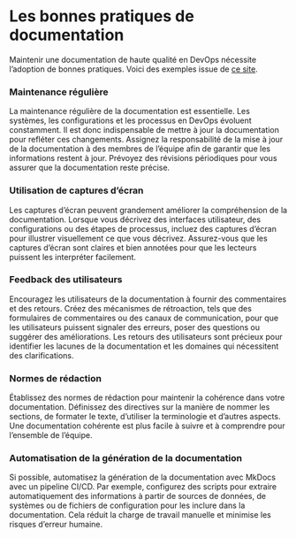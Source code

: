 # Les bonnes pratiques de documentation 

Maintenir une documentation de haute qualité en DevOps nécessite l’adoption de bonnes pratiques.
Voici des exemples issue de [ce site](https://blog.stephane-robert.info/docs/documenter/mkdocs/).

### Maintenance régulière

La maintenance régulière de la documentation est essentielle. Les systèmes, les configurations et les processus en DevOps évoluent constamment. Il est donc indispensable de mettre à jour la documentation pour refléter ces changements. Assignez la responsabilité de la mise à jour de la documentation à des membres de l’équipe afin de garantir que les informations restent à jour. Prévoyez des révisions périodiques pour vous assurer que la documentation reste précise.

### Utilisation de captures d’écran

Les captures d’écran peuvent grandement améliorer la compréhension de la documentation. Lorsque vous décrivez des interfaces utilisateur, des configurations ou des étapes de processus, incluez des captures d’écran pour illustrer visuellement ce que vous décrivez. Assurez-vous que les captures d’écran sont claires et bien annotées pour que les lecteurs puissent les interpréter facilement.

### Feedback des utilisateurs

Encouragez les utilisateurs de la documentation à fournir des commentaires et des retours. Créez des mécanismes de rétroaction, tels que des formulaires de commentaires ou des canaux de communication, pour que les utilisateurs puissent signaler des erreurs, poser des questions ou suggérer des améliorations. Les retours des utilisateurs sont précieux pour identifier les lacunes de la documentation et les domaines qui nécessitent des clarifications.


### Normes de rédaction

Établissez des normes de rédaction pour maintenir la cohérence dans votre documentation. Définissez des directives sur la manière de nommer les sections, de formater le texte, d’utiliser la terminologie et d’autres aspects. Une documentation cohérente est plus facile à suivre et à comprendre pour l’ensemble de l’équipe.

### Automatisation de la génération de la documentation

Si possible, automatisez la génération de la documentation avec MkDocs avec un pipeline CI/CD. Par exemple, configurez des scripts pour extraire automatiquement des informations à partir de sources de données, de systèmes ou de fichiers de configuration pour les inclure dans la documentation. Cela réduit la charge de travail manuelle et minimise les risques d’erreur humaine.



